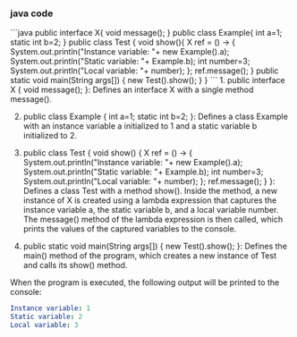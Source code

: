 <h3>java code</h3>
```java
public interface X{
void message();
}
 public class Example{
       int a=1;
       static int b=2;
  }
 public class Test {
     void show(){
         X ref = () -> {
         System.out.println("Instance variable: "+ new Example().a);
         System.out.println("Static variable: "+ Example.b);
         int number=3;
         System.out.println("Local variable: "+ number);
         };
       ref.message();
  }
  public static void main(String args[]) {
      new Test().show();
  }
}
```
1. public interface X { void message(); }: Defines an interface X with a single method message().

2. public class Example { int a=1; static int b=2; }: Defines a class Example with an instance variable a initialized to 1 and a static variable b initialized to 2.

3. public class Test { void show() { X ref = () -> { System.out.println("Instance variable: "+ new Example().a); System.out.println("Static variable: "+ Example.b); int number=3; System.out.println("Local variable: "+ number); }; ref.message(); } }: Defines a class Test with a method show(). Inside the method, a new instance of X is created using a lambda expression that captures the instance variable a, the static variable b, and a local variable number. The message() method of the lambda expression is then called, which prints the values of the captured variables to the console.

4. public static void main(String args[]) { new Test().show(); }: Defines the main() method of the program, which creates a new instance of Test and calls its show() method.

When the program is executed, the following output will be printed to the console:

```yaml
Instance variable: 1
Static variable: 2
Local variable: 3
```
